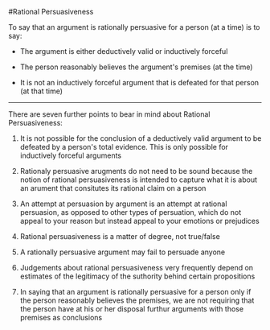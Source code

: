 #Rational Persuasiveness

To say that an argument is rationally persuasive for a person (at a time) is to say:

- The argument is either deductively valid or inductively forceful

- The person reasonably believes the argument's premises (at the time)

- It is not an inductively forceful argument that is defeated for that person (at that time)

***

There are seven further points to bear in mind about Rational Persuasiveness:

1. It is not possible for the conclusion of a deductively valid argument to be defeated by a person's total evidence. This is only possible for inductively forceful arguments

2. Rationaly persuasive arugments do not need to be sound because the notion of rational persuasiveness is intended to capture what it is about an arument that consitutes its rational claim on a person

3. An attempt at persuasion by argument is an attempt at rational persuasion, as opposed to other types of persuation, which do not appeal to your reason but instead appeal to your emotions or prejudices

4. Rational persuasiveness is a matter of degree, not true/false

5. A rationally persuasive argument may fail to persuade anyone

6. Judgements about rational persuasiveness very frequently depend on estimates of the legitimacy of the suthority behind certain propositions

7. In saying that an argument is rationally persuasive for a person only if the person reasonably believes the premises, we are not requiring that the person have at his or her disposal furthur arguments with those premises as conclusions